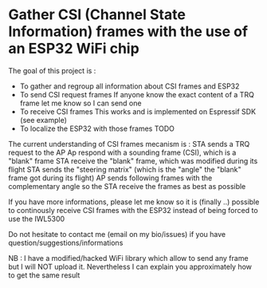 # Gather CSI (Channel State Information) frames with the use of an ESP32 WiFi chip
The goal of this project is :
- To gather and regroup all information about CSI frames and ESP32
- To send CSI request frames
    If anyone know the exact content of a TRQ frame let me know so I can send one
- To receive CSI frames 
    This works and is implemented on Espressif SDK (see example)
- To localize the ESP32 with those frames
    TODO
    
    
The current understanding of CSI frames mecanism is :
STA sends a TRQ request to the AP
Ap respond with a sounding frame (CSI), which is a "blank" frame
STA receive the "blank" frame, which was modified during its flight
STA sends the "steering matrix" (which is the "angle" the "blank" frame got during its flight)
AP sends following frames with the complementary angle so the STA receive the frames as best as possible

If you have more informations, please let me know so it is (finally ..) possible to continously receive CSI frames with the ESP32 instead of being forced to use the IWL5300

Do not hesitate to contact me (email on my bio/issues) if you have question/suggestions/informations

NB : I have a modified/hacked WiFi library which allow to send any frame but I will NOT upload it. Nevertheless I can explain you approximately how to get the same result
